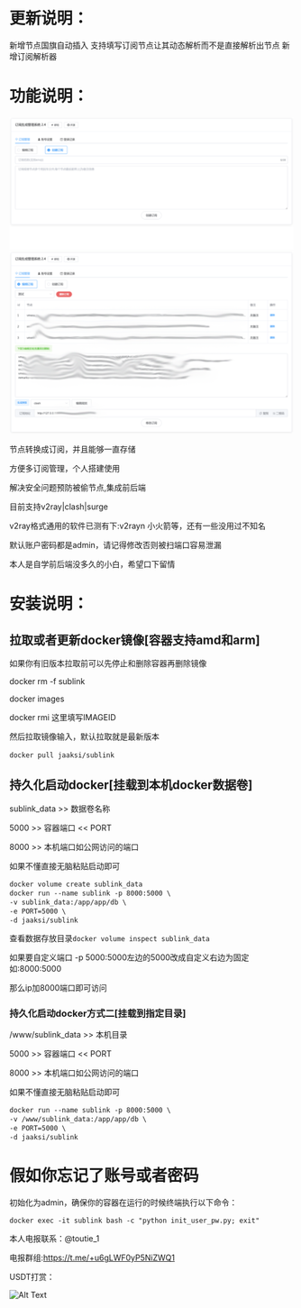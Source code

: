 # 更新说明：
新增节点国旗自动插入
支持填写订阅节点让其动态解析而不是直接解析出节点
新增订阅解析器

# 功能说明：
![Alt Text](readme/1.png)
![Alt Text](readme/2.png)

节点转换成订阅，并且能够一直存储

方便多订阅管理，个人搭建使用

解决安全问题预防被偷节点,集成前后端

目前支持v2ray|clash|surge

v2ray格式通用的软件已测有下:v2rayn 小火箭等，还有一些没用过不知名

默认账户密码都是admin，请记得修改否则被扫端口容易泄漏

本人是自学前后端没多久的小白，希望口下留情

# 安装说明：

## 拉取或者更新docker镜像[容器支持amd和arm]

如果你有旧版本拉取前可以先停止和删除容器再删除镜像

docker rm -f sublink

docker images

docker rmi 这里填写IMAGEID

然后拉取镜像输入，默认拉取就是最新版本

```docker pull jaaksi/sublink```

## 持久化启动docker[挂载到本机docker数据卷]

sublink_data >> 数据卷名称

5000 >> 容器端口 << PORT

8000 >> 本机端口如公网访问的端口

如果不懂直接无脑粘贴启动即可
```
docker volume create sublink_data
docker run --name sublink -p 8000:5000 \
-v sublink_data:/app/app/db \
-e PORT=5000 \
-d jaaksi/sublink
```

查看数据存放目录```docker volume inspect sublink_data```

如果要自定义端口 -p 5000:5000左边的5000改成自定义右边为固定如:8000:5000

那么ip加8000端口即可访问

### 持久化启动docker方式二[挂载到指定目录]

/www/sublink_data >> 本机目录

5000 >> 容器端口 << PORT

8000 >> 本机端口如公网访问的端口

如果不懂直接无脑粘贴启动即可

```
docker run --name sublink -p 8000:5000 \
-v /www/sublink_data:/app/app/db \
-e PORT=5000 \
-d jaaksi/sublink 
```
# 假如你忘记了账号或者密码

初始化为admin，确保你的容器在运行的时候终端执行以下命令：

    docker exec -it sublink bash -c "python init_user_pw.py; exit"

本人电报联系：@toutie_1

电报群组:https://t.me/+u6gLWF0yP5NiZWQ1

USDT打赏：

![Alt Text](readme/img.png)

